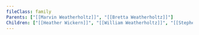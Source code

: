 ```yaml
---
fileClass: family
Parents: ["[[Marvin Weatherholtz]]", "[[Bretta Weatherholtz]]"]
Children: ["[[Heather Wickern]]", "[[William Weatherholtz]]", "[[Stephen Weatherholtz]]", "[[Landon Weatherholtz]]", "[[Aubrey Buchei]]", "[[Bradley Weatherholtz]]"]
---
```

